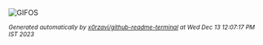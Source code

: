 <picture>
    <source media="(prefers-color-scheme: dark)" srcset="https://i.ibb.co/4JSY7fL/output-gif.gif">
    <source media="(prefers-color-scheme: light)" srcset="https://i.ibb.co/4JSY7fL/output-gif.gif">
    <img alt="GIFOS" src="https://i.ibb.co/4JSY7fL/output-gif.gif">
</picture>

<sub><i>Generated automatically by [x0rzavi/github-readme-terminal](https://github.com/x0rzavi/github-readme-terminal) at Wed Dec 13 12:07:17 PM IST 2023</i></sub>

